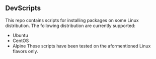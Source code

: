 ## DevScripts

This repo contains scripts for installing packages on some Linux distribution. The following distribution are currently supported:
- Ubuntu
- CentOS
- Alpine
These scripts have been tested on the aformentioned Linux flavors only.
